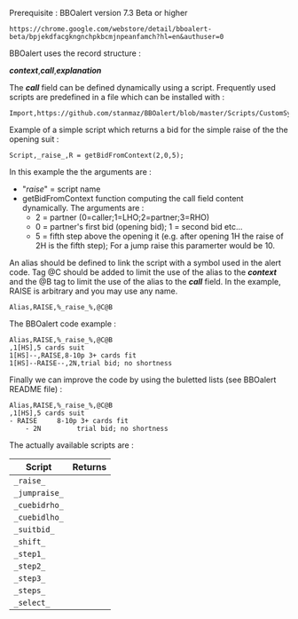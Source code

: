 Prerequisite : BBOalert version 7.3 Beta or higher

    https://chrome.google.com/webstore/detail/bboalert-beta/bpjekdfacgkngnchpkbcmjnpeanfamch?hl=en&authuser=0

BBOalert uses the record structure :

   ***context***,***call***,***explanation***

The ***call*** field can be defined dynamically using a script. Frequently used scripts are predefined in a file which can be installed with :

    Import,https://github.com/stanmaz/BBOalert/blob/master/Scripts/CustomSyntax/CustomSyntaxScriptLibrary.js

Example of a simple script which returns a bid for the simple raise of the the opening suit :

    Script,_raise_,R = getBidFromContext(2,0,5);

In this example the the arguments are :
- "_raise_" = script name
- getBidFromContext function computing the call field content dynamically. The arguments are :
    - 2 = partner (0=caller;1=LHO;2=partner;3=RHO)
    - 0 = partner's first bid (opening bid); 1 = second bid etc...
    - 5 = fifth step above the opening it (e.g. after opening 1H the raise of 2H is the fifth step); For a jump raise this paramerter would be 10.

An alias should be defined to link the script with a symbol used in the alert code. Tag @C should be added to limit the use of the alias to the ***context*** and the @B tag to limit the use of the alias to the ***call*** field. In the example, RAISE is arbitrary and you may use any name.

    Alias,RAISE,%_raise_%,@C@B

The BBOalert code example :

    Alias,RAISE,%_raise_%,@C@B
    ,1[HS],5 cards suit
    1[HS]--,RAISE,8-10p 3+ cards fit
    1[HS]--RAISE--,2N,trial bid; no shortness

Finally we can improve the code by using the buletted lists (see BBOalert README file) :

    Alias,RAISE,%_raise_%,@C@B
    ,1[HS],5 cards suit
    - RAISE     8-10p 3+ cards fit
        - 2N         trial bid; no shortness

The actually available scripts are :

| Script | Returns |
|--------|---------|
|`_raise_`||
|`_jumpraise_`||
|`_cuebidrho_`||
|`_cuebidlho_`||
|`_suitbid_`||
|`_shift_`||
|`_step1_`||
|`_step2_`||
|`_step3_`||
|`_steps_`||
|`_select_`||
